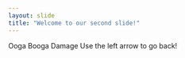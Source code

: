 ```yaml
---
layout: slide
title: "Welcome to our second slide!"
---
```

Ooga Booga Damage
Use the left arrow to go back!
